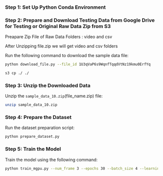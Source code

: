 ### Step 1: Set Up Python Conda Environment

### Step 2: Prepare and Download Testing Data from Google Drive for Testing or Original Raw Data Zip from S3

Preapare Zip File of Raw Data Folders : video and csv

After Unzipping file.zip we will get video and csv folders

Run the following command to download the sample data file:

```bash
python download_file.py --file_id 1U3qVaP6s9WqnfTqqdVtNz19kmu0ErfYq
```
```bash
s3 cp ./ ./
```
### Step 3: Unzip the Downloaded Data

Unzip the `sample_data_10.zip`(file_name.zip) file:

```bash
unzip sample_data_10.zip
```

### Step 4: Prepare the Dataset

Run the dataset preparation script:

```bash
python prepare_dataset.py
```

### Step 5: Train the Model

Train the model using the following command:

```bash
python train_mgpu.py --num_frame 3 --epochs 30 --batch_size 4 --learning_rate 0.001 --save_dir exp
```
